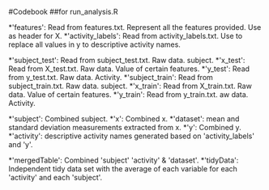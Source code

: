 #Codebook
##for run_analysis.R

*'features': Read from features.txt. Represent all the features provided. Use as header for X.
*'activity_labels': Read from activity_labels.txt. Use to replace all values in y to descriptive activity names.

*'subject_test': Read from subject_test.txt. Raw data. subject.
*'x_test': Read from X_test.txt. Raw data. Value of certain features.
*'y_test': Read from y_test.txt. Raw data. Activity.
*'subject_train': Read from subject_train.txt. Raw data. subject.
*'x_train': Read from X_train.txt. Raw data. Value of certain features.
*'y_train': Read from y_train.txt. aw data. Activity.

*'subject': Combined subject. 
*'x': Combined x.
*'dataset': mean and standard deviation measurements extracted from x.
*'y': Combined y. 
*'activity': descriptive activity names generated based on 'activity_labels' and 'y'.

*'mergedTable': Combined 'subject' 'activity' & 'dataset'.
*'tidyData': Independent tidy data set with the average of each variable for each 'activity' and each 'subject'. 
